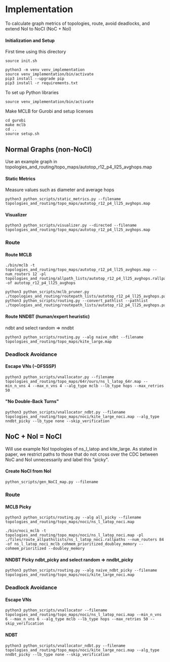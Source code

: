 # Implementation

To calculate graph metrics of topologies, route, avoid deadlocks, and extend NoI to NoCI (NoC + NoI)



#### Initialization and Setup

First time using this directory
```
source init.sh

python3 -m venv venv_implementation
source venv_implementation/bin/activate
pip3 install --upgrade pip
pip3 install -r requirements.txt
```

To set up Python libraries
```
source venv_implementation/bin/activate
```

Make MCLB for Gurobi and setup licenses
```
cd gurobi
make mclb
cd ..
source setup.sh
```

## Normal Graphs (non-NoCI)

Use an example graph in topologies_and_routing/topo_maps/autotop_r12_p4_ll25_avghops.map

#### Static Metrics

Measure values such as diameter and average hops
```
python3 python_scripts/static_metrics.py --filename topologies_and_routing/topo_maps/autotop_r12_p4_ll25_avghops.map
```

#### Visualizer

```
python3 python_scripts/visualizer.py --directed --filename topologies_and_routing/topo_maps/autotop_r12_p4_ll25_avghops.map
```

### Route

#### Route MCLB

```
./bin/mclb -t topologies_and_routing/topo_maps/autotop_r12_p4_ll25_avghops.map --num_routers 12 -pl topologies_and_routing/allpath_lists/autotop_r12_p4_ll25_avghops.rallpaths -of autotop_r12_p4_ll25_avghops

python3 python_scripts/mclb_pruner.py ./topologies_and_routing/routepath_lists/autotop_r12_p4_ll25_avghops.paths
python3 python_scripts/routing.py --convert_pathlist --pathlist ./topologies_and_routing/routepath_lists/autotop_r12_p4_ll25_avghops.paths
```


#### Route NNDBT (human/expert heuristic)

ndbt and select random => nndbt
```
python3 python_scripts/routing.py --alg naive_ndbt --filename topologies_and_routing/topo_maps/kite_large.map
```


### Deadlock Avoidance

#### Escape VNs (~DFSSSP)

```
python3 python_scripts/vnallocator.py --filename topologies_and_routing/topo_maps/64r/ours/ns_l_latop_64r.map --min_n_vns 4 --max_n_vns 4 --alg_type mclb --lb_type hops --max_retries 50

```


#### "No Double-Back Turns"

```
python3 python_scripts/vnallocator_ndbt.py --filename topologies_and_routing/topo_maps/noci/kite_large_noci.map --alg_type nndbt_picky --lb_type none --skip_verification
```





## NoC + NoI = NoCI

Will use example NoI topologies of ns_l_latop and kite_large. As stated in paper, we restrict paths to those that do not cross over the CDC between NoC and NoI unnecessarily and label this "picky".


#### Create NoCI from NoI

```
python_scripts/gen_NoCI_map.py --filename 
```


### Route

#### MCLB Picky

```
python3 python_scripts/routing.py --alg all_picky --filename topologies_and_routing/topo_maps/noci/ns_l_latop_noci.map

./bin/noci_mclb -t topologies_and_routing/topo_maps/noci/ns_l_latop_noci.map -pl ./files/route_allpathslists/ns_l_latop_noci.rallpaths --num_routers 84 -of ns_l_latop_noci_mclb_cohmem_prioritized_doubley_memory --cohmem_prioritized --doubley_memory
```


#### NNDBT Picky ndbt_picky and select random => nndbt_picky

```
python3 python_scripts/routing.py --alg naive_ndbt_picky --filename topologies_and_routing/topo_maps/noci/kite_large_noci.map
```

### Deadlock Avoidance


#### Escape VNs

```
python3 python_scripts/vnallocator --filename topologies_and_routing/topo_maps/noci/ns_l_latop_noci.map --min_n_vns 6 --max_n_vns 6 --alg_type mclb --lb_type hops --max_retries 50 --skip_verification
```

#### NDBT

```
python3 python_scripts/vnallocator_ndbt.py --filename topologies_and_routing/topo_maps/noci/kite_large_noci.map --alg_type nndbt_picky --lb_type none --skip_verification
```